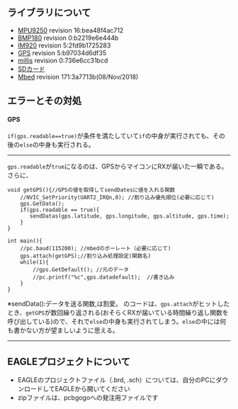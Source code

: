 ## ライブラリについて
* [MPU9250](https://os.mbed.com/teams/PQ_Hybrid_Electrical_Equipment_Team/code/mpu9250_i2c/)  revision 16:bea48f4ac712
* [BMP180](https://os.mbed.com/users/kgills/code/BMP180/)  revision 0:b2219e6e444b
* [IM920](https://os.mbed.com/users/okini3939/code/IM920/)  revision 5:2fd9b1725283
* [GPS](https://os.mbed.com/users/Tomo073/code/GPS/)  revision 5:b97034d6df35
* [millis](https://os.mbed.com/teams/DFRobot/code/millis/)  revision 0:736e6cc31bcd
* [SDカード]()
* [Mbed]()  revision 171:3a7713b(08/Nov/2018)

## エラーとその対処
#### GPS

`if(gps.readable==true)`が条件を満たしていて`if`の中身が実行されても、その後の`else`の中身も実行される。

--- 

`gps.readable`が`true`になるのは、GPSからマイコンにRXが届いた一瞬である。さらに、
```
void getGPS(){//GPSの値を取得してsendDatesに値を入れる関数
    //NVIC_SetPriority(UART2_IRQn,0); //割り込み優先順位(必要に応じて)
    gps.GetData();
    if(gps.readable == true){
       sendDatas(gps.latitude, gps.longitude, gps.altitude, gps.time);
    }
}

int main(){
    //pc.baud(115200); //mbedのボーレート（必要に応じて)
    gps.attach(getGPS);//割り込み処理設定(関数名)
    while(1){
        //gps.GetDefault(); //元のデータ
        //pc.printf("%c",gps.datadefault);  //書き込み
    }
}
```

※sendData():データを送る関数,は割愛。
のコードは、`gps.attach`がヒットしたとき、`getGPS`が数回繰り返される(おそらくRXが届いている時間繰り返し関数を呼び出している)ので、それで`else`の中身も実行されてしまう。`else`の中には何も書かない方が望ましいように思える。

--- 

## EAGLEプロジェクトについて
* EAGLEのプロジェクトファイル（.brd, .sch）については、自分のPCにダウンロードしてEAGLEから開いてください
* zipファイルは、pcbgogoへの発注用ファイルです
